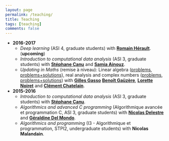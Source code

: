 ```yaml
---
layout: page
permalink: /teaching/
title: Teaching
tags: [teaching]
comments: false
---
```

* **2016-2017**
  * *Deep learning* (ASI 4, graduate students) with 
  [**Romain Hérault**](https://asi.insa-rouen.fr/enseignants/~rherault/pelican/). (**upcoming**)
  * *Introduction to computational data analysis* (ASI 3, graduate students)
    with [**Stéphane Canu**](http://asi.insa-rouen.fr/enseignants/~scanu/) and 
	[**Samia Ainouz**](http://pagesperso.litislab.fr/sainouz/).
  * *Updating in Maths* (remise à niveau): Linear algebra ([problems](/otherdocs/teaching2016-2017/anum.pdf),
  [problems+solutions](/otherdocs/teaching2016-2017/anum-sol.pdf)), 
  real analysis and complex numbers
  ([problems](/otherdocs/teaching2016-2017/anar-ncomplx.pdf), 
  [problems+solutions](/otherdocs/teaching2016-2017/anar-ncomplx-sol.pdf))
    with [**Gilles Gasso**](http://asi.insa-rouen.fr/enseignants/~gasso/) 
	[**Benoît Gaüzère**](http://pagesperso.litislab.fr/~bgauzere/#home), 
	[**Lorette Noiret**](http://lmi.insa-rouen.fr/membres/12-membres/collaborateurs-externes-associes/71-noiret.html) and
	[**Clément Chatelain**](http://pagesperso.litislab.fr/cchatelain/).
* **2015-2016**
  * *Introduction to computational data analysis* (ASI 3, graduate students)
    with [**Stéphane Canu**](http://asi.insa-rouen.fr/enseignants/~scanu/).
  * *Algorithmics and advanced C programming* (Algorithmique avancée et
  programmation C, ASI 3, graduate students) with 
  [**Nicolas Delestre**](http://asi.insa-rouen.fr/enseignants/~delestre/) and 
  [**Géraldine Del Mondo**](https://sites.google.com/site/geraldinedelmondo/).
  * *Algorithmics and programming* (I3 - Algorithmique et programmation,
  STPI2, undergraduate students) with **Nicolas Malandain**.
